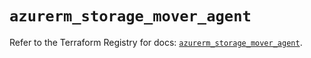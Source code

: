 # `azurerm_storage_mover_agent`

Refer to the Terraform Registry for docs: [`azurerm_storage_mover_agent`](https://registry.terraform.io/providers/hashicorp/azurerm/4.10.0/docs/resources/storage_mover_agent).
